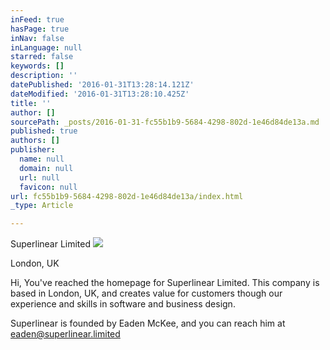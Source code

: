 ```yaml
---
inFeed: true
hasPage: true
inNav: false
inLanguage: null
starred: false
keywords: []
description: ''
datePublished: '2016-01-31T13:28:14.121Z'
dateModified: '2016-01-31T13:28:10.425Z'
title: ''
author: []
sourcePath: _posts/2016-01-31-fc55b1b9-5684-4298-802d-1e46d84de13a.md
published: true
authors: []
publisher:
  name: null
  domain: null
  url: null
  favicon: null
url: fc55b1b9-5684-4298-802d-1e46d84de13a/index.html
_type: Article

---
```

Superlinear Limited
![](https://the-grid-user-content.s3-us-west-2.amazonaws.com/ef9c01b6-5e1e-402f-a92b-28bc39a9fde1.png)

London, UK

Hi, You've reached the homepage for Superlinear Limited. This company is based in London, UK, and creates value for customers though our experience and skills in software and business design.

Superlinear is founded by Eaden McKee, and you can reach him at  [eaden@superlinear.limited][0]

[0]: mailto:eaden@superlinear.limited